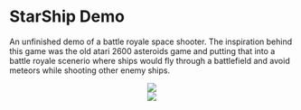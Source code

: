 # StarShip Demo
An unfinished demo of a battle royale space shooter. The inspiration behind this game was the old atari 2600 asteroids game and putting that into a battle royale scenerio where ships would fly through a battlefield and avoid meteors while shooting other enemy ships. 
<div align="center">
    <img src="https://i.imgur.com/OXId9yr.png"  </img> 
</div>
<div align="center">
    <img src="https://i.imgur.com/k2WO0Ly.mp4"  </img> 
</div>


